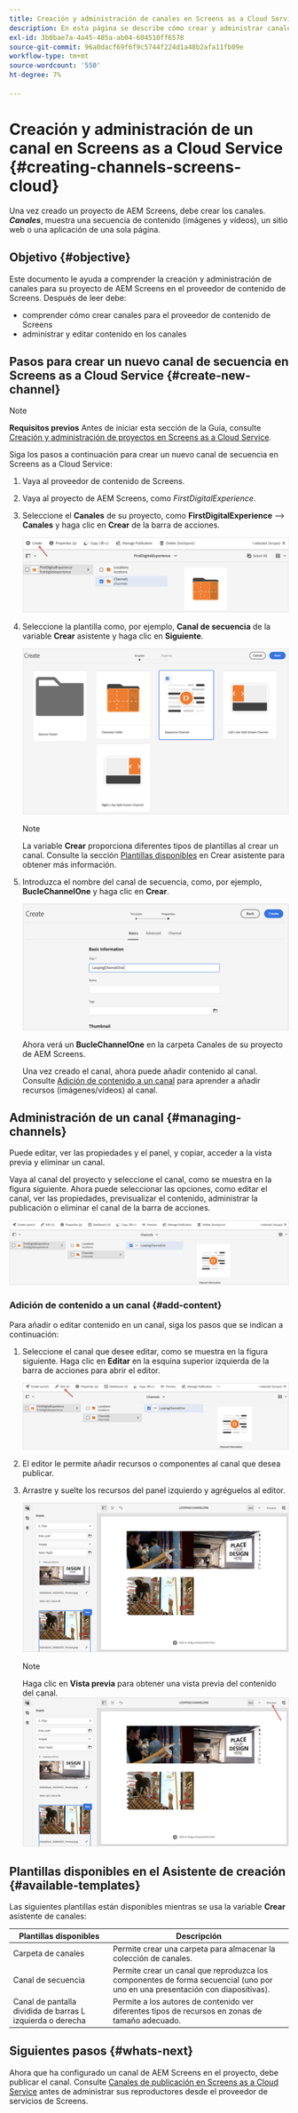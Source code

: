 ```yaml
---
title: Creación y administración de canales en Screens as a Cloud Service
description: En esta página se describe cómo crear y administrar canales en Screens as a Cloud Service.
exl-id: 3b0bae7a-4a45-485a-ab04-604510ff6578
source-git-commit: 96a0dacf69f6f9c5744f224d1a48b2afa11fb09e
workflow-type: tm+mt
source-wordcount: '550'
ht-degree: 7%

---
```


# Creación y administración de un canal en Screens as a Cloud Service {#creating-channels-screens-cloud}

Una vez creado un proyecto de AEM Screens, debe crear los canales.
***Canales***, muestra una secuencia de contenido (imágenes y vídeos), un sitio web o una aplicación de una sola página.

## Objetivo {#objective}

Este documento le ayuda a comprender la creación y administración de canales para su proyecto de AEM Screens en el proveedor de contenido de Screens. Después de leer debe:

* comprender cómo crear canales para el proveedor de contenido de Screens
* administrar y editar contenido en los canales

## Pasos para crear un nuevo canal de secuencia en Screens as a Cloud Service {#create-new-channel}

>[!NOTE]
>**Requisitos previos**
>Antes de iniciar esta sección de la Guía, consulte [Creación y administración de proyectos en Screens as a Cloud Service](/help/screens-cloud/creating-content/creating-projects-screens-cloud.md).

Siga los pasos a continuación para crear un nuevo canal de secuencia en Screens as a Cloud Service:

1. Vaya al proveedor de contenido de Screens.

1. Vaya al proyecto de AEM Screens, como *FirstDigitalExperience*.

1. Seleccione el **Canales** de su proyecto, como **FirstDigitalExperience** —> **Canales** y haga clic en **Crear** de la barra de acciones.

   ![](/help/screens-cloud/assets/create-content/channel-create1.png)

1. Seleccione la plantilla como, por ejemplo, **Canal de secuencia** de la variable **Crear** asistente y haga clic en **Siguiente**.

   ![](/help/screens-cloud/assets/create-content/channel-create2.png)
   >[!NOTE]
   > La variable **Crear** proporciona diferentes tipos de plantillas al crear un canal. Consulte la sección [Plantillas disponibles](#available-templates) en Crear asistente para obtener más información.

1. Introduzca el nombre del canal de secuencia, como, por ejemplo, **BucleChannelOne** y haga clic en **Crear**.

   ![](/help/screens-cloud/assets/create-content/channel-create3.png)

   Ahora verá un **BucleChannelOne** en la carpeta Canales de su proyecto de AEM Screens.

   Una vez creado el canal, ahora puede añadir contenido al canal. Consulte [Adición de contenido a un canal](#add-content) para aprender a añadir recursos (imágenes/vídeos) al canal.

## Administración de un canal {#managing-channels}

Puede editar, ver las propiedades y el panel, y copiar, acceder a la vista previa y eliminar un canal.

Vaya al canal del proyecto y seleccione el canal, como se muestra en la figura siguiente. Ahora puede seleccionar las opciones, como editar el canal, ver las propiedades, previsualizar el contenido, administrar la publicación o eliminar el canal de la barra de acciones.

![](/help/screens-cloud/assets/create-content/channelprop1.png)

### Adición de contenido a un canal {#add-content}

Para añadir o editar contenido en un canal, siga los pasos que se indican a continuación:

1. Seleccione el canal que desee editar, como se muestra en la figura siguiente. Haga clic en **Editar** en la esquina superior izquierda de la barra de acciones para abrir el editor.

   ![](/help/screens-cloud/assets/create-content/edit-channel1.png)

1. El editor le permite añadir recursos o componentes al canal que desea publicar.

1. Arrastre y suelte los recursos del panel izquierdo y agréguelos al editor.

   ![](/help/screens-cloud/assets/create-content/edit-channel2.png)

   >[!NOTE]
   >Haga clic en **Vista previa** para obtener una vista previa del contenido del canal.
   >![](/help/screens-cloud/assets/create-content/edit-channelpreview.png)

## Plantillas disponibles en el Asistente de creación {#available-templates}

Las siguientes plantillas están disponibles mientras se usa la variable **Crear** asistente de canales:

| Plantillas disponibles | Descripción |
|--- |--- |
| Carpeta de canales | Permite crear una carpeta para almacenar la colección de canales. |
| Canal de secuencia | Permite crear un canal que reproduzca los componentes de forma secuencial (uno por uno en una presentación con diapositivas). |
| Canal de pantalla dividida de barras L izquierda o derecha | Permite a los autores de contenido ver diferentes tipos de recursos en zonas de tamaño adecuado. |


## Siguientes pasos {#whats-next}

Ahora que ha configurado un canal de AEM Screens en el proyecto, debe publicar el canal. Consulte [Canales de publicación en Screens as a Cloud Service](https://experienceleague.adobe.com/docs/experience-manager-cloud-service/screens-as-cloud-service/create-content/manage-publish.html?lang=en) antes de administrar sus reproductores desde el proveedor de servicios de Screens.
